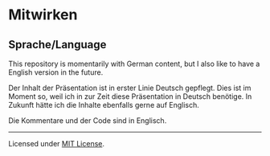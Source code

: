 # Mitwirken

## Sprache/Language

This repository is momentarily with German content, but I also like to have a English version in the future.

Der Inhalt der Präsentation ist in erster Linie Deutsch gepflegt. Dies ist im Moment so, weil ich in zur Zeit
diese Präsentation in Deutsch benötige. In Zukunft hätte ich die Inhalte ebenfalls gerne auf Englisch.

Die Kommentare und der Code sind in Englisch.

---
Licensed under [MIT License](LICENSE.md).
